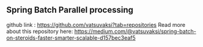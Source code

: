 ## Spring Batch Parallel processing
github link : https://github.com/vatsuvaksi?tab=repositories
Read more about this repository here: 
https://medium.com/@vatsuvaksi/spring-batch-on-steroids-faster-smarter-scalable-d157bec3eaf5
